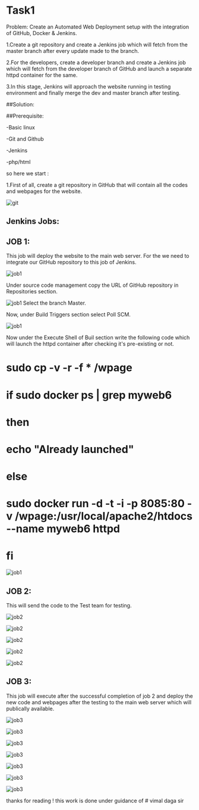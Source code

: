 # Task1 
Problem: Create an Automated Web Deployment setup with the integration of GitHub, Docker & Jenkins.

1.Create a git repository and create a Jenkins job which will fetch from the master branch after every update made to the branch.

2.For the developers, create a developer branch and create a Jenkins job which will fetch from the developer branch of GitHub and launch a separate httpd container for the same.

3.In this stage, Jenkins will approach the website running in testing environment and finally merge the dev and master branch after testing.

##Solution:

##Prerequisite:

-Basic linux

-Git and Github

-Jenkins

-php/html

so here we start :

1.First of all, create a git repository in GitHub that will contain all the codes and webpages for the website.

![git](/Home_Assignment/309.png)



## Jenkins Jobs:
## JOB 1:
This job will deploy the website to the main web server. For the we need to integrate our GitHub repository to this job of Jenkins.


![job1](/Home_Assignment/310.png)

Under source code management copy the URL of GitHub repository in Repositories section.


![job1](/Home_Assignment/311.png)
Select the branch Master.

Now, under Build Triggers section select Poll SCM.

![job1](/Home_Assignment/312.png)

Now under the Execute Shell of Buil section write the following code which will launch the httpd container after checking it's pre-existing or not.

# sudo cp -v -r -f * /wpage

# if sudo docker ps | grep myweb6

# then

# echo "Already launched"

# else

# sudo docker run -d -t -i -p 8085:80 -v /wpage:/usr/local/apache2/htdocs --name myweb6 httpd

# fi

![job1](/Home_Assignment/313.png)

## JOB 2:
This will send the code to the Test team for testing.

![job2](/Home_Assignment/314.png)

![job2](/Home_Assignment/315.png)

![job2](/Home_Assignment/316.png)

![job2](/Home_Assignment/317.png)

![job2](/Home_Assignment/327.png)


## JOB 3:
This job will execute after the successful completion of job 2 and deploy the new code and webpages after the testing to the main web server which will publically available.

![job3](/Home_Assignment/318.png)

![job3](/Home_Assignment/319.png)

![job3](/Home_Assignment/320.png)

![job3](/Home_Assignment/326.png)

![job3](/Home_Assignment/321.png)

![job3](/Home_Assignment/322.png)

![job3](/Home_Assignment/307.png)

thanks for reading !
this work is done under guidance of # vimal daga sir 
